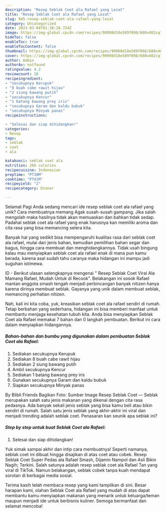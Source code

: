 ```yaml
---
description: "Resep Seblak Coet ala Rafael yang Lezat"
title: "Resep Seblak Coet ala Rafael yang Lezat"
slug: 945-resep-seblak-coet-ala-rafael-yang-lezat
category: Uncategorized
date: 2023-03-04T01:38:28.724Z
image: https://img-global.cpcdn.com/recipes/90908d18e589f098/680x482cq70/seblak-coet-ala-rafael-foto-resep-utama.jpg
hideToc: false
enableToc: true
enableTocContent: false
thumbnail: https://img-global.cpcdn.com/recipes/90908d18e589f098/680x482cq70/seblak-coet-ala-rafael-foto-resep-utama.jpg
cover: https://img-global.cpcdn.com/recipes/90908d18e589f098/680x482cq70/seblak-coet-ala-rafael-foto-resep-utama.jpg
author: Admin
authorAv: notfound
ratingvalue: 4.2
reviewcount: 18
recipeingredient:
- "secukupnya Kerupuk"
- "8 buah cabe rawit hijau"
- "2 siung bawang putih"
- "secukupnya Kencur"
- "1 batang bawang prey iris"
- "secukupnya Garam dan kaldu bubuk"
- "secukupnya Minyak panas"
recipeinstructions:

- "Selesai dan siap dihidangkan!"
categories:
- Resep
tags:
- seblak
- coet
- ala

katakunci: seblak coet ala 
nutrition: 266 calories
recipecuisine: Indonesian
preptime: "PT30M"
cooktime: "PT41M"
recipeyield: "2"
recipecategory: Dinner

---
```



Selamat Pagi Anda sedang mencari ide resep seblak coet ala rafael yang unik? Cara membuatnya memang Agak susah-susah gampang. Jika salah mengolah maka hasilnya tidak akan memuaskan dan bahkan tidak sedap. Padahal seblak coet ala rafael yang enak harusnya kan memiliki aroma dan cita rasa yang bisa memancing selera kita.


Banyak hal yang sedikit bisa mempengaruhi kualitas rasa dari seblak coet ala rafael, mulai dari jenis bahan, kemudian pemilihan bahan segar dan bagus, hingga cara membuat dan menghidangkannya. Tidak usah bingung kalau mau menyiapkan seblak coet ala rafael enak di mana pun kamu berada, karena asal sudah tahu caranya maka hidangan ini mampu jadi suguhan istimewa.

ID - Berikut ulasan selengkapnya mengenai &#34; Resep Seblak Coet Viral Ala Mamang Rafael, Mudah Untuk di Recook&#34;. Belakangan ini sosok Rafael mantan anggota smash tengah menjadi perbincangan banyak nitizen hanya karena dirinya membuat seblak. Gayanya yang unik dalam membuat seblak, memancing perhatian nitizen.


Nah, kali ini kita coba, yuk, kreasikan seblak coet ala rafael sendiri di rumah. Tetap berbahan yang sederhana, hidangan ini bisa memberi manfaat untuk membantu menjaga kesehatan tubuh kita. Anda bisa menyiapkan Seblak Coet ala Rafael memakai 7 bahan dan 0 langkah pembuatan. Berikut ini cara dalam menyiapkan hidangannya.

<!--inarticleads1-->

##### Bahan-bahan dan bumbu yang digunakan dalam pembuatan Seblak Coet ala Rafael:

1. Sediakan secukupnya Kerupuk
1. Sediakan 8 buah cabe rawit hijau
1. Sediakan 2 siung bawang putih
1. Ambil secukupnya Kencur
1. Sediakan 1 batang bawang prey iris
1. Gunakan secukupnya Garam dan kaldu bubuk
1. Siapkan secukupnya Minyak panas


By Blibli Friends Bagikan Foto: Sumber Image Resep Seblak Coet — Seblak merupakan salah satu jenis makanan yang dikenal dengan cita rasa pedasnya. Ada banyak sekali jenis seblak yang bisa kamu beli atau bikin sendiri di rumah. Salah satu jenis seblak yang akhir-akhir ini viral dan menjadi trending adalah seblak coet. Penasaran kan seunik apa seblak ini? 

<!--inarticleads2-->

##### Step by step untuk buat Seblak Coet ala Rafael:


1. Selesai dan siap dihidangkan!

Yuk simak sampai akhir dan intip cara membuatnya! Seperti namanya, seblak coet ini dibuat hingga disajikan di atas coet atau cobek. Resep Seblak Coet Super Pedas ala Rafael Smash, Dijamin Nampol dan Asli Bikin Nagih; Terkini. Salah satunya adalah resep seblak coet ala Rafael Tan yang viral di TikTok. Namun belakangan, seblak cobek tanpa kuah mendapat sorotan di berbagai media sosial. 

Terima kasih telah membaca resep yang kami tampilkan di sini. Besar harapan kami, olahan Seblak Coet ala Rafael yang mudah di atas dapat membantu kamu menyiapkan makanan yang menarik untuk keluarga/teman maupun menjadi ide untuk berbisnis kuliner. Semoga bermanfaat dan selamat mencoba!
